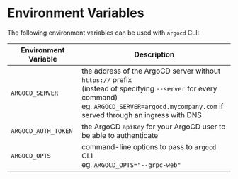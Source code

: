 # Environment Variables

The following environment variables can be used with `argocd` CLI:

| Environment Variable | Description |
| --- | --- |
| `ARGOCD_SERVER` | the address of the ArgoCD server without `https://` prefix <br> (instead of specifying `--server` for every command) <br> eg. `ARGOCD_SERVER=argocd.mycompany.com` if served through an ingress with DNS |
| `ARGOCD_AUTH_TOKEN` | the ArgoCD `apiKey` for your ArgoCD user to be able to authenticate |
| `ARGOCD_OPTS` | command-line options to pass to `argocd` CLI <br> eg. `ARGOCD_OPTS="--grpc-web"` |

